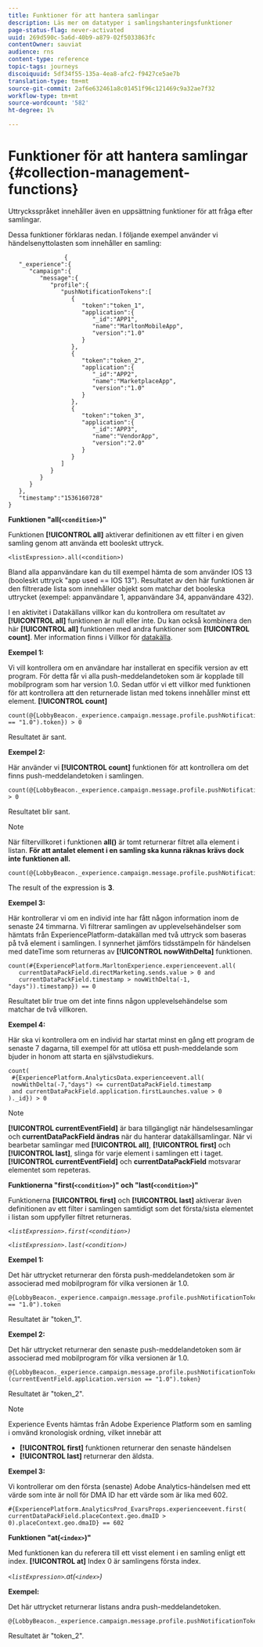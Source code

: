 ```yaml
---
title: Funktioner för att hantera samlingar
description: Läs mer om datatyper i samlingshanteringsfunktioner
page-status-flag: never-activated
uuid: 269d590c-5a6d-40b9-a879-02f5033863fc
contentOwner: sauviat
audience: rns
content-type: reference
topic-tags: journeys
discoiquuid: 5df34f55-135a-4ea8-afc2-f9427ce5ae7b
translation-type: tm+mt
source-git-commit: 2af6e632461a8c01451f96c121469c9a32ae7f32
workflow-type: tm+mt
source-wordcount: '582'
ht-degree: 1%

---
```



# Funktioner för att hantera samlingar {#collection-management-functions}

Uttrycksspråket innehåller även en uppsättning funktioner för att fråga efter samlingar.

Dessa funktioner förklaras nedan. I följande exempel använder vi händelsenyttolasten som innehåller en samling:

```
                { 
   "_experience":{ 
      "campaign":{ 
         "message":{ 
            "profile":{ 
               "pushNotificationTokens":[ 
                  { 
                     "token":"token_1",
                     "application":{ 
                        "_id":"APP1",
                        "name":"MarltonMobileApp",
                        "version":"1.0"
                     }
                  },
                  { 
                     "token":"token_2",
                     "application":{ 
                        "_id":"APP2",
                        "name":"MarketplaceApp",
                        "version":"1.0"
                     }
                  },
                  { 
                     "token":"token_3",
                     "application":{ 
                        "_id":"APP3",
                        "name":"VendorApp",
                        "version":"2.0"
                     }
                  }
               ]
            }
         }
      }
   },
   "timestamp":"1536160728"
}
```

**Funktionen &quot;all(`<condition>`)&quot;**

Funktionen **[!UICONTROL all]** aktiverar definitionen av ett filter i en given samling genom att använda ett booleskt uttryck.

```
<listExpression>.all(<condition>)
```

Bland alla appanvändare kan du till exempel hämta de som använder IOS 13 (booleskt uttryck &quot;app used == IOS 13&quot;). Resultatet av den här funktionen är den filtrerade lista som innehåller objekt som matchar det booleska uttrycket (exempel: appanvändare 1, appanvändare 34, appanvändare 432).

I en aktivitet i Datakällans villkor kan du kontrollera om resultatet av **[!UICONTROL all]** funktionen är null eller inte. Du kan också kombinera den här **[!UICONTROL all]** funktionen med andra funktioner som **[!UICONTROL count]**. Mer information finns i Villkor för [datakälla](../building-journeys/condition-activity.md#data_source_condition).

**Exempel 1:**

Vi vill kontrollera om en användare har installerat en specifik version av ett program. För detta får vi alla push-meddelandetoken som är kopplade till mobilprogram som har version 1.0. Sedan utför vi ett villkor med funktionen för att kontrollera att den returnerade listan med tokens innehåller minst ett element. **[!UICONTROL count]**

```
count(@{LobbyBeacon._experience.campaign.message.profile.pushNotificationTokens.all(currentEventField.application.version == "1.0").token}) > 0
```

Resultatet är sant.

**Exempel 2:**

Här använder vi **[!UICONTROL count]** funktionen för att kontrollera om det finns push-meddelandetoken i samlingen.

```
count(@{LobbyBeacon._experience.campaign.message.profile.pushNotificationTokens.all().token}) > 0
```

Resultatet blir sant.

<!--Alternatively, you can check if there is no token in the collection:

   ```
   count(@{LobbyBeacon._experience.campaign.message.profile.pushNotificationTokens.all().token}) == 0
   ```

The result will be false.

Here we use the count function in a condition to count the number of push notification tokens in the event.

`count(@{LobbyBeacon._experience.campaign.message.profile.pushNotificationTokens.all().token})`

The result is true.

Note that when the condition in the **all()** function is empty, the filter will return all the elements in the list. Hence, the expression above is equivalent to:

`count(@{LobbyBeacon._experience.campaign.message.profile.pushNotificationTokens.application.name})`

In both cases, the result of the expression is **3**.

A query of experience events recorded on the Adobe Experience Platform may or may not include the current event that triggered the current Journey. This will depend on the relative processing time with which [!DNL Journey Orchestration] sees an event and started evaluating conditions, versus the time it takes for that event to be ingested into the Adobe Experience Platform. For example, when using the .all() syntax to query experience events from the Adobe Experience Platform, we recommend enforcing the exclusion of the current event (by requiring an
earlier timestamp) in order to only consider prior events.-->

>[!NOTE]
>
>När filtervillkoret i funktionen **all()** är tomt returnerar filtret alla element i listan. **För att antalet element i en samling ska kunna räknas krävs dock inte funktionen all.**


```
count(@{LobbyBeacon._experience.campaign.message.profile.pushNotificationTokens.token})
```

The result of the expression is **3**.

**Exempel 3:**

Här kontrollerar vi om en individ inte har fått någon information inom de senaste 24 timmarna. Vi filtrerar samlingen av upplevelsehändelser som hämtats från ExperiencePlatform-datakällan med två uttryck som baseras på två element i samlingen. I synnerhet jämförs tidsstämpeln för händelsen med dateTime som returneras av **[!UICONTROL nowWithDelta]** funktionen.

```
count(#{ExperiencePlatform.MarltonExperience.experienceevent.all(
   currentDataPackField.directMarketing.sends.value > 0 and
   currentDataPackField.timestamp > nowWithDelta(-1, "days")).timestamp}) == 0
```

Resultatet blir true om det inte finns någon upplevelsehändelse som matchar de två villkoren.

**Exempel 4:**

Här ska vi kontrollera om en individ har startat minst en gång ett program de senaste 7 dagarna, till exempel för att utlösa ett push-meddelande som bjuder in honom att starta en självstudiekurs.

```
count(
 #{ExperiencePlatform.AnalyticsData.experienceevent.all(
 nowWithDelta(-7,"days") <= currentDataPackField.timestamp
 and currentDataPackField.application.firstLaunches.value > 0
)._id}) > 0
```

<!--**"All + Count" example 4:** here we use the count function in a boolean expression to see if there is push notification tokens in the collection.

`count(@{LobbyBeacon._experience.campaign.message.profile.pushNotificationTokens.all().application.name}) > 0`

The result will be:

`true`

Alternatively, you can check if there is NO token in the collection:

`count(@{LobbyBeacon._experience.campaign.message.profile.pushNotificationTokens.all().application.name}) =0`

The result will be:

`false`-->

>[!NOTE]
>
>**[!UICONTROL currentEventField]** är bara tillgängligt när händelsesamlingar och **currentDataPackField ändras**
>när du hanterar datakällsamlingar. När vi bearbetar samlingar med **[!UICONTROL all]**, **[!UICONTROL first]** och **[!UICONTROL last]**,
>slinga för varje element i samlingen ett i taget. **[!UICONTROL currentEventField]** och **currentDataPackField**
>motsvarar elementet som repeteras.

**Funktionerna &quot;first(`<condition>`)&quot; och &quot;last(`<condition>`)&quot;**

Funktionerna **[!UICONTROL first]** och **[!UICONTROL last]** aktiverar även definitionen av ett filter i samlingen samtidigt som det första/sista elementet i listan som uppfyller filtret returneras.

_`<listExpression>.first(<condition>)`_

_`<listExpression>.last(<condition>)`_

**Exempel 1:**

Det här uttrycket returnerar den första push-meddelandetoken som är associerad med mobilprogram för vilka versionen är 1.0.

```
@{LobbyBeacon._experience.campaign.message.profile.pushNotificationTokens.first(currentEventField.application.version == "1.0").token
```

Resultatet är &quot;token_1&quot;.

**Exempel 2:**

Det här uttrycket returnerar den senaste push-meddelandetoken som är associerad med mobilprogram för vilka versionen är 1.0.

```
@{LobbyBeacon._experience.campaign.message.profile.pushNotificationTokens.last&#8203;(currentEventField.application.version == "1.0").token}
```

Resultatet är &quot;token_2&quot;.

>[!NOTE]
>
>Experience Events hämtas från Adobe Experience Platform som en samling i omvänd kronologisk ordning, vilket innebär att
>* **[!UICONTROL first]** funktionen returnerar den senaste händelsen
>* **[!UICONTROL last]** returnerar den äldsta.


**Exempel 3:**

Vi kontrollerar om den första (senaste) Adobe Analytics-händelsen med ett värde som inte är noll för DMA ID har ett värde som är lika med 602.

```
#{ExperiencePlatform.AnalyticsProd_EvarsProps.experienceevent.first(
currentDataPackField.placeContext.geo.dmaID > 0).placeContext.geo.dmaID} == 602
```

**Funktionen &quot;at(`<index>`)&quot;**

Med funktionen kan du referera till ett visst element i en samling enligt ett index. **[!UICONTROL at]** 
Index 0 är samlingens första index.

_`<listExpression>`.at(`<index>`)_

**Exempel:**

Det här uttrycket returnerar listans andra push-meddelandetoken.

```
@{LobbyBeacon._experience.campaign.message.profile.pushNotificationTokens.at(1).token}
```

Resultatet är &quot;token_2&quot;.